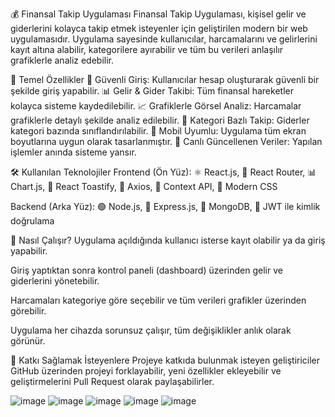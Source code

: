 💰 Finansal Takip Uygulaması
Finansal Takip Uygulaması, kişisel gelir ve giderlerini kolayca takip etmek isteyenler için geliştirilen modern bir web uygulamasıdır. Uygulama sayesinde kullanıcılar, harcamalarını ve gelirlerini kayıt altına alabilir, kategorilere ayırabilir ve tüm bu verileri anlaşılır grafiklerle analiz edebilir.

🌟 Temel Özellikler
🔐 Güvenli Giriş: Kullanıcılar hesap oluşturarak güvenli bir şekilde giriş yapabilir.
📊 Gelir & Gider Takibi: Tüm finansal hareketler kolayca sisteme kaydedilebilir.
📈 Grafiklerle Görsel Analiz: Harcamalar grafiklerle detaylı şekilde analiz edilebilir.
💼 Kategori Bazlı Takip: Giderler kategori bazında sınıflandırılabilir.
📱 Mobil Uyumlu: Uygulama tüm ekran boyutlarına uygun olarak tasarlanmıştır.
🔄 Canlı Güncellenen Veriler: Yapılan işlemler anında sisteme yansır.

🛠️ Kullanılan Teknolojiler
Frontend (Ön Yüz):
⚛️ React.js, 🧭 React Router, 📊 Chart.js, 🔔 React Toastify, 📡 Axios, 📁 Context API, 🎨 Modern CSS

Backend (Arka Yüz):
🟢 Node.js, 🚂 Express.js, 🍃 MongoDB, 🔐 JWT ile kimlik doğrulama

🚀 Nasıl Çalışır?
Uygulama açıldığında kullanıcı isterse kayıt olabilir ya da giriş yapabilir.

Giriş yaptıktan sonra kontrol paneli (dashboard) üzerinden gelir ve giderlerini yönetebilir.

Harcamaları kategoriye göre seçebilir ve tüm verileri grafikler üzerinden görebilir.

Uygulama her cihazda sorunsuz çalışır, tüm değişiklikler anlık olarak görünür.

🤝 Katkı Sağlamak İsteyenlere
Projeye katkıda bulunmak isteyen geliştiriciler GitHub üzerinden projeyi forklayabilir, yeni özellikler ekleyebilir ve geliştirmelerini Pull Request olarak paylaşabilirler.

![image](https://github.com/user-attachments/assets/d7d33550-0714-4960-8410-4c8dccc31085)
![image](https://github.com/user-attachments/assets/6fcecc32-1880-44cd-a54b-d73c9a57f2ce)
![image](https://github.com/user-attachments/assets/df429b56-482d-484c-9b6e-ac1d36d9dd13)
![image](https://github.com/user-attachments/assets/a9829591-05e5-4d94-aec3-ba7ca481d9a3)
![image](https://github.com/user-attachments/assets/9f81a26d-48ea-45e1-9d90-cf06aaf0e9b5)


